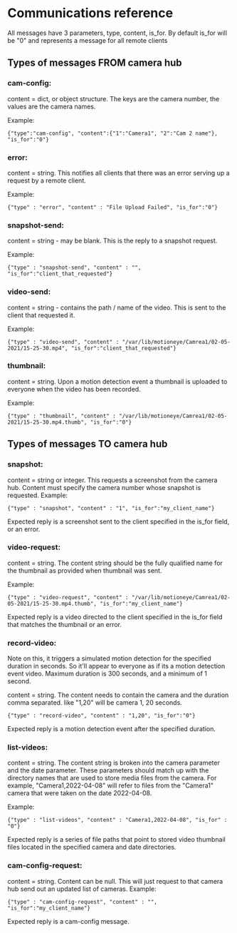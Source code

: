 # Communications reference

All messages have 3 parameters, type, content, is_for. By default is_for will be "0" and represents a message for all remote clients

## Types of messages FROM camera hub

### cam-config: 
content = dict, or object structure. The keys are the camera number, the values are the camera names.

Example:
    
`{"type":"cam-config", "content":{"1":"Camera1", "2":"Cam 2 name"}, "is_for":"0"}`

### error: 
content = string. This notifies all clients that there was an error serving up a request by a remote client.

Example:

`{"type" : "error", "content" : "File Upload Failed", "is_for":"0"}`

### snapshot-send: 
content = string - may be blank. This is the reply to a snapshot request.

Example:

`{"type" : "snapshot-send", "content" : "", "is_for":"client_that_requested"}`

### video-send: 
content = string - contains the path / name of the video. This is sent to the client that requested it.

Example:

`{"type" : "video-send", "content" : "/var/lib/motioneye/Camrea1/02-05-2021/15-25-30.mp4", "is_for":"client_that_requested"}`

### thumbnail: 
content = string. Upon a motion detection event a thumbnail is uploaded to everyone when the video has been recorded.

Example:

`{"type" : "thumbnail", "content" : "/var/lib/motioneye/Camrea1/02-05-2021/15-25-30.mp4.thumb", "is_for":"0"}`


## Types of messages TO camera hub

### snapshot: 
content = string or integer. This requests a screenshot from the camera hub. Content must specify the camera number whose snapshot is requested.
Example:

`{"type" : "snapshot", "content" : "1", "is_for":"my_client_name"}`

Expected reply is a screenshot sent to the client specified in the is_for field, or an error.

### video-request: 
content = string. The content string should be the fully qualified name for the thumbnail as provided when thumbnail was sent.

Example:

`{"type" : "video-request", "content" : "/var/lib/motioneye/Camrea1/02-05-2021/15-25-30.mp4.thumb", "is_for":"my_client_name"}`

Expected reply is a video directed to the client specified in the is_for field that matches the thumbnail or an error.

### record-video:
Note on this, it triggers a simulated motion detection for the specified duration in seconds. So it'll appear to everyone as if its a motion detection event video. Maximum duration is 300 seconds, and a minimum of 1 second.

content = string. The content needs to contain the camera and the duration comma separated. like "1,20" will be camera 1, 20 seconds.

`{"type" : "record-video", "content" : "1,20", "is_for":"0"}`

Expected reply is a motion detection event after the specified duration.

### list-videos:

content = string. The content string is broken into the camera parameter and the date parameter. These parameters should match up with the directory names that are used to store media files from the camera. For example, "Camera1,2022-04-08" will refer to files from the "Camera1" camera that were taken on the date 2022-04-08.

Example:

`{"type" : "list-videos", "content" : "Camera1,2022-04-08", "is_for" : "0"}`

Expected reply is a series of file paths that point to stored video thumbnail files located in the specified camera and date directories.

### cam-config-request: 
content = string. Content can be null. This will just request to that camera hub send out an updated list of cameras.
Example:

`{"type" : "cam-config-request", "content" : "", "is_for":"my_client_name"}`

Expected reply is a cam-config message.
